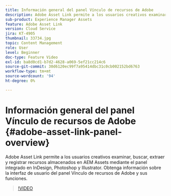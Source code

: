 ```yaml
---
title: Información general del panel Vínculo de recursos de Adobe
description: Adobe Asset Link permite a los usuarios creativos examinar, buscar, extraer y registrar recursos almacenados en AEM Assets mediante el panel integrado en InDesign, Photoshop y Illustrator. Obtenga información sobre la interfaz de usuario del panel Vínculo de recursos de Adobe y sus funciones.
sub-product: Experience Manager Assets
feature: Adobe Asset Link
version: Cloud Service
jira: KT-4905
thumbnail: 33734.jpg
topic: Content Management
role: User
level: Beginner
doc-type: Feature Video
exl-id: ba8d0cd1-b7d2-4628-a069-5ef21cc214c6
source-git-commit: 30d6120ec99f7a95414dbc31c0cb002152bd6763
workflow-type: tm+mt
source-wordcount: '94'
ht-degree: 0%

---
```


# Información general del panel Vínculo de recursos de Adobe {#adobe-asset-link-panel-overview}

Adobe Asset Link permite a los usuarios creativos examinar, buscar, extraer y registrar recursos almacenados en AEM Assets mediante el panel integrado en InDesign, Photoshop y Illustrator. Obtenga información sobre la interfaz de usuario del panel Vínculo de recursos de Adobe y sus funciones.

>[!VIDEO](https://video.tv.adobe.com/v/33734?quality=12&learn=on)

